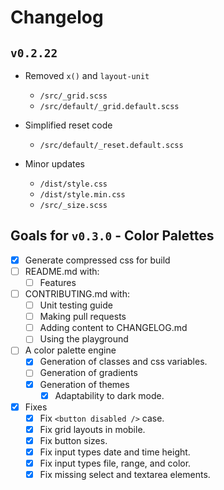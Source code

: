 # Changelog

## `v0.2.22`

- Removed `x()` and `layout-unit`
  - `/src/_grid.scss`
  - `/src/default/_grid.default.scss`

- Simplified reset code
  - `/src/default/_reset.default.scss`

- Minor updates
  - `/dist/style.css`
  - `/dist/style.min.css`
  - `/src/_size.scss`

## Goals for `v0.3.0` - Color Palettes
  - [x] Generate compressed css for build
  - [ ] README.md with:
    - [ ] Features
  - [ ] CONTRIBUTING.md with:
    - [ ] Unit testing guide
    - [ ] Making pull requests
    - [ ] Adding content to CHANGELOG.md
    - [ ] Using the playground
  - [ ] A color palette engine
    - [x] Generation of classes and css variables.
    - [ ] Generation of gradients
    - [x] Generation of themes
      - [x] Adaptability to dark mode.
  - [x] Fixes
    - [x] Fix `<button disabled />` case.
    - [x] Fix grid layouts in mobile.
    - [x] Fix button sizes.
    - [x] Fix input types date and time height.
    - [x] Fix input types file, range, and color.
    - [x] Fix missing select and textarea elements.
